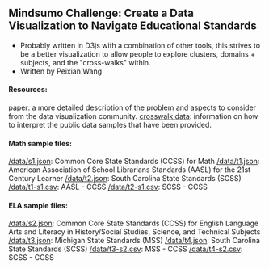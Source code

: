 ## Mindsumo Challenge: Create a Data Visualization to Navigate Educational Standards
- Probably written in D3js with a combination of other tools, this strives to be a better visualization to allow people to explore clusters, domains + subjects, and the "cross-walks" within. 
- Written by Peixian Wang

#### Resources: 
[paper](mindsumo-challenge-paper.pdf): a more detailed description of the problem and aspects to consider from the data visualization community.
[crosswalk data](mindsumo-crosswalk-data-overview.pdf): information on how to interpret the public data samples that have been provided.

#### Math sample files:

[/data/s1.json](/data/s1.json): Common Core State Standards (CCSS) for Math 
[/data/t1.json](/data/t1.json): American Association of School Librarians Standards (AASL) for the 21st Century Learner
[/data/t2.json](/data/t2.json): South Carolina State Standards (SCSS)
[/data/t1-s1.csv](/data/t1-s1.csv): AASL - CCSS
[/data/t2-s1.csv](/data/t2-s1.csv): SCSS - CCSS

#### ELA sample files:

[/data/s2.json](/data/s2.json): Common Core State Standards (CCSS) for English Language Arts and Literacy in History/Social Studies, Science, and Technical Subjects
[/data/t3.json](/data/t3.json): Michigan State Standards (MSS)
[/data/t4.json](/data/t4.json): South Carolina State Standards (SCSS)
[/data/t3-s2.csv](/data/t3-s2.csv): MSS - CCSS
[/data/t4-s2.csv](/data/t4-s2.csv): SCSS - CCSS